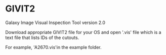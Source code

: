 # GIVIT2
 Galaxy Image Visual Inspection Tool version 2.0

Download appropriate GIVIT2 file for your OS 
and open '.vis' file which is a text file that lists IDs of the cutouts.

For example, 'A2670.vis'in the example folder. 
